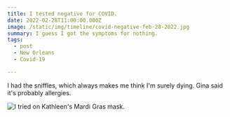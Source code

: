 ```yaml
---
title: I tested negative for COVID.
date: 2022-02-28T11:00:00.000Z
image: /static/img/timeline/covid-negative-feb-28-2022.jpg
summary: I guess I got the symptoms for nothing.
tags:
  - post 
  - New Orleans
  - Covid-19

---
```


I had the sniffles, which always makes me think I'm surely dying. Gina said it's probably allergies.

![I tried on Kathleen's Mardi Gras mask.](/static/img/timeline/david-in-kathleens-mask-mar-25-2022.jpg)

